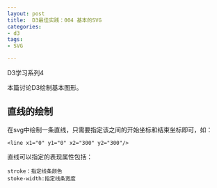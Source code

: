 ```yaml
---
layout: post
title:  D3最佳实践：004 基本的SVG
categories:
- d3
tags:
- SVG

---
```


<script src="http://d3js.org/d3.v3.min.js" charset="utf-8"></script>
<script type="text/javascript">
var margin = {
			top : 1,
			right : 1,
			bottom : 6,
			left : 1
		}, width = 500 - margin.left - margin.right, height = 100 - margin.top - margin.bottom;

var svg = d3.select("#mySVG");

</script>

<div id="mySVG">


D3学习系列4

本篇讨论D3绘制基本图形。

## 直线的绘制

在svg中绘制一条直线，只需要指定该之间的开始坐标和结束坐标即可，如：

	<line x1="0" y1="0" x2="300" y2="300"/>

直线可以指定的表现属性包括：
	
	stroke：指定线条颜色
	stoke-width:指定线条宽度

<script type="text/javascript">
svg.append("svg").attr("width",width+margin.left+margin.right).attr("height",height+margin.top+margin.bottom)
	.append("g").attr("transform","translate("+margin.left+","+margin.top+")");
	
svg.append("line").attr("x1",10).attr("y1",10).attr("x2",40).attr("y2",40).attr("stoke","green").attr("stoke-width",5);

</script>

</div>


	





